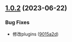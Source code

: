 

## [1.0.2](https://github.com/xulei131401/rule-lint/compare/1.0.1...1.0.2) (2023-06-22)


### Bug Fixes

* 修改plugins ([9015a2d](https://github.com/xulei131401/rule-lint/commit/9015a2dce258194823e5f9b02f0d09f5bf50d7d2))